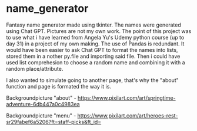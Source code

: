 # name_generator
Fantasy name generator made using tkinter. 
The names were generated using Chat GPT. Pictures are not my own work. 
The point of this project was to use what i have learned from Angela Yu's Udemy python course (up to day 31) in a project of my own making. 
The use of Pandas is redundant. It would have been easier to ask Chat GPT to format the names into lists, stored them in a nother py.file and importing said file. 
Then i could have used list comprehesion to choose a random name and combining it with a random place/attribute. 

I also wanted to simulate going to another page, that's why the "about" function and page is formated the way it is. 

Backgroundpicture "about" - https://www.pixilart.com/art/springtime-adventure-6db447a0c4983ea

Backgroundpicture "menu" - https://www.pixilart.com/art/heroes-rest-sr29fabef6a5206?ft=staff-picks&ft_id=
